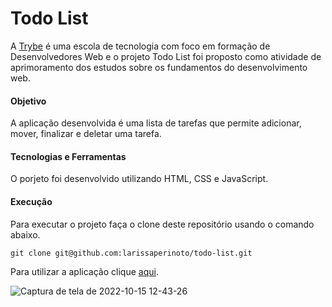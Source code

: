 # Todo List

A [Trybe](https://www.betrybe.com/) é uma escola de tecnologia com foco em formação de Desenvolvedores Web e o projeto Todo List foi proposto como atividade de aprimoramento dos estudos sobre os fundamentos do desenvolvimento web.

#### Objetivo

A aplicação desenvolvida é uma lista de tarefas que permite adicionar, mover, finalizar e deletar uma tarefa.

#### Tecnologias e Ferramentas

O porjeto foi desenvolvido utilizando HTML, CSS e JavaScript.

#### Execução

Para executar o projeto faça o clone deste repositório usando o comando abaixo.

    git clone git@github.com:larissaperinoto/todo-list.git

Para utilizar a aplicação clique [aqui](https://larissaperinoto.github.io/todo-list/).


![Captura de tela de 2022-10-15 12-43-26](https://user-images.githubusercontent.com/98956659/195995433-c3c34f97-a792-410e-9543-aa0376fe567e.png)